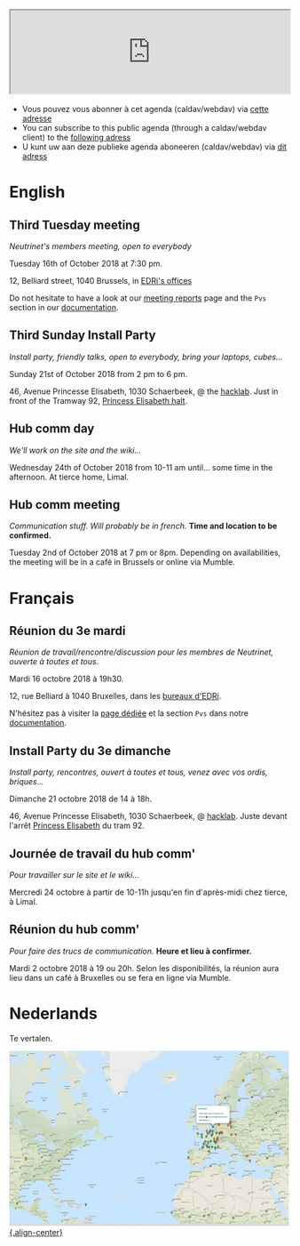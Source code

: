<!-- TITLE: Agenda -->
<!-- SUBTITLE: Meetings, Réunions, Samenkomst, Install Parties, enz. -->

<iframe width="100%" src="https://files.neutrinet.be/index.php/apps/calendar/embed/375V4JSNHTU04NXL"></iframe>

  * Vous pouvez vous abonner à cet agenda (caldav/webdav) via [cette adresse](webcal://files.neutrinet.be/remote.php/dav/public-calendars/375V4JSNHTU04NXL?export)
  * You can subscribe to this public agenda (through a caldav/webdav client) to the [following adress](webcal://files.neutrinet.be/remote.php/dav/public-calendars/375V4JSNHTU04NXL?export)
  * U kunt uw aan deze publieke agenda aboneeren (caldav/webdav) via [dit adress](webcal://files.neutrinet.be/remote.php/dav/public-calendars/375V4JSNHTU04NXL?export)
# English

## Third Tuesday meeting
*Neutrinet's members meeting, open to everybody*

Tuesday 16th of October 2018 at 7:30 pm.
 
12, Belliard street, 1040 Brussels, in [EDRi's offices](https://osm.org/go/0EoS3yxK5?node=3396312894)

Do not hesitate to have a look at our [meeting reports](pvs) page and the `Pvs` section in our [documentation](all).

## Third Sunday Install Party
*Install party, friendly talks, open to everybody, bring your laptops, cubes…*

Sunday 21st of October 2018 from 2 pm to 6 pm.

46, Avenue Princesse Elisabeth, 1030 Schaerbeek, @ the [hacklab](https://ps.zoethical.com/t/welcome-to-the-hacklab-bxl/1600).
Just in front of the Tramway 92, [Princess Elisabeth halt](https://www.openstreetmap.org/#map=19/50.87286/4.37672).

## Hub comm day
*We'll work on the site and the wiki…*

Wednesday 24th of October 2018 from 10-11 am until… some time in the afternoon.
At tierce home, Limal.

## Hub comm meeting
*Communication stuff. Will probably be in french.*
**Time and location to be confirmed.**

Tuesday 2nd of October 2018 at 7 pm or 8pm.
Depending on availabilities, the meeting will be in a café in Brussels or online via Mumble.



# Français

## Réunion du 3e mardi
*Réunion de travail/rencontre/discussion pour les membres de Neutrinet, ouverte à toutes et tous.*

Mardi 16 octobre 2018 à 19h30.

12, rue Belliard à 1040 Bruxelles, dans les [bureaux d'EDRi](https://osm.org/go/0EoS3yxK5?node=3396312894).

N'hésitez pas à visiter la [page dédiée](pvs) et la section `Pvs` dans notre [documentation](all).

## Install Party du 3e dimanche
*Install party, rencontres, ouvert à toutes et tous, venez avec vos ordis, briques...*

Dimanche 21 octobre 2018 de 14 à 18h.

46, Avenue Princesse Elisabeth, 1030 Schaerbeek, @ [hacklab](https://ps.zoethical.com/t/welcome-to-the-hacklab-bxl/1600).
Juste devant l'arrêt [Princess Elisabeth](https://www.openstreetmap.org/#map=19/50.87286/4.37672) du tram 92.

## Journée de travail du hub comm'
*Pour travailler sur le site et le wiki…*

Mercredi 24 octobre à partir de 10-11h jusqu'en fin d'après-midi chez tierce, à Limal.

## Réunion du hub comm'
*Pour faire des trucs de communication.*
**Heure et lieu à confirmer.**

Mardi 2 octobre 2018 à 19 ou 20h.
Selon les disponibilités, la réunion aura lieu dans un café à Bruxelles ou se fera en ligne via Mumble.


# Nederlands
Te vertalen.

[![Diyisp](/uploads/diyisp.jpg "Diyisp"){.align-center}](https://db.ffdn.org/)